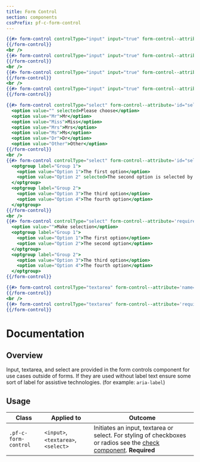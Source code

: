 ```yaml
---
title: Form Control
section: components
cssPrefix: pf-c-form-control
---
```


```hbs title=Input-example
{{#> form-control controlType="input" input="true" form-control--attribute='disabled type="text" value="disabled" id="textInput1" aria-label="disabled input example"'}}
{{/form-control}}
<br />
{{#> form-control controlType="input" input="true" form-control--attribute='type="text" value="standard" id="textInput2" aria-label="standard input example"'}}
{{/form-control}}
<br />
{{#> form-control controlType="input" input="true" form-control--attribute='readonly type="text" value="readonly" id="textInput3" aria-label="readonly input example"'}}
{{/form-control}}
<br />
{{#> form-control controlType="input" input="true" form-control--attribute='required type="text" value="error" id="textInput4" aria-invalid="true" aria-label="Error state input example"'}}
{{/form-control}}
```

```hbs title=Select-example
{{#> form-control controlType="select" form-control--attribute='id="selectExample1" name="selectExample1" aria-label="select example"'}}
  <option value="" selected>Please choose</option>
  <option value="Mr">Mr</option>
  <option value="Miss">Miss</option>
  <option value="Mrs">Mrs</option>
  <option value="Ms">Ms</option>
  <option value="Dr">Dr</option>
  <option value="Other">Other</option>
{{/form-control}}
<br />
{{#> form-control controlType="select" form-control--attribute='id="selectExample2" name="selectExample2" aria-label="select group example"'}}
  <optgroup label="Group 1">
    <option value="Option 1">The first option</option>
    <option value="Option 2" selected>The second option is selected by default</option>
  </optgroup>
  <optgroup label="Group 2">
    <option value="Option 3">The third option</option>
    <option value="Option 4">The fourth option</option>
  </optgroup>
{{/form-control}}
<br />
{{#> form-control controlType="select" form-control--attribute='required aria-invalid="true" id="selectExample3" name="selectExample3" aria-label="error state select group example"'}}
  <option value="">Make selection</option>
  <optgroup label="Group 1">
    <option value="Option 1">The first option</option>
    <option value="Option 2">The second option</option>
  </optgroup>
  <optgroup label="Group 2">
    <option value="Option 3">The third option</option>
    <option value="Option 4">The fourth option</option>
  </optgroup>
{{/form-control}}
```

```hbs title=Textarea-example
{{#> form-control controlType="textarea" form-control--attribute='name="textarea" id="textarea1" aria-label="textarea example"'}}
{{/form-control}}
<br />
{{#> form-control controlType="textarea" form-control--attribute='required name="textarea" id="textarea2" aria-label="Error state textarea example" aria-invalid="true"'}}
{{/form-control}}
```

# Documentation
## Overview

Input, textarea, and select are provided in the form controls component for use cases outside of forms. If they are used without label text ensure some sort of label for assistive technologies. (for example: `aria-label`)


## Usage

| Class | Applied to | Outcome |
| -- | -- | -- |
| `.pf-c-form-control` | `<input>`,`<textarea>`, `<select>` |  Initiates an input, textarea or select. For styling of checkboxes or radios see the [check component](../../Check/examples/). **Required**  |

